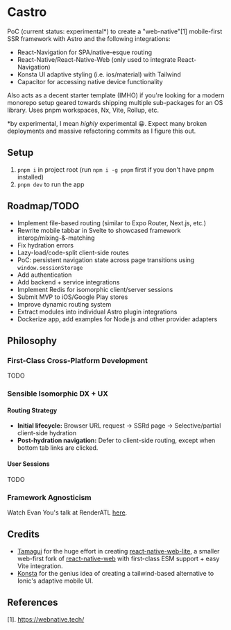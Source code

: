# Castro

PoC (current status: experimental*) to create a "web-native"[1] mobile-first SSR framework with Astro and the following
integrations:

- React-Navigation for SPA/native-esque routing
- React-Native/React-Native-Web (only used to integrate React-Navigation)
- Konsta UI adaptive styling (i.e. ios/material) with Tailwind
- Capacitor for accessing native device functionality

Also acts as a decent starter template (IMHO) if you're looking for a modern monorepo setup geared 
towards shipping multiple sub-packages for an OS library. Uses pnpm workspaces, Nx, Vite, Rollup, etc.

*by experimental, I mean _highly_ experimental 😀. Expect many broken deployments and massive refactoring commits as I 
figure this out.

## Setup

1. `pnpm i` in project root (run `npm i -g pnpm` first if you don't have pnpm installed)
2. `pnpm dev` to run the app

## Roadmap/TODO

- Implement file-based routing (similar to Expo Router, Next.js, etc.)
- Rewrite mobile tabbar in Svelte to showcased framework interop/mixing-&-matching
- Fix hydration errors
- Lazy-load/code-split client-side routes
- PoC: persistent navigation state across page transitions using `window.sessionStorage`
- Add authentication
- Add backend + service integrations
- Implement Redis for isomorphic client/server sessions
- Submit MVP to iOS/Google Play stores
- Improve dynamic routing system
- Extract modules into individual Astro plugin integrations
- Dockerize app, add examples for Node.js and other provider adapters

## Philosophy

### First-Class Cross-Platform Development

TODO

### Sensible Isomorphic DX + UX

#### Routing Strategy

- **Initial lifecycle:** Browser URL request -> SSRd page -> Selective/partial client-side hydration
- **Post-hydration navigation:** Defer to client-side routing, except when bottom tab links are clicked.

#### User Sessions

TODO

### Framework Agnosticism

Watch Evan You's talk at RenderATL [here](https://www.youtube.com/watch?v=YMwCPfABwHg).

## Credits

- [Tamagui](https://github.com/tamagui) for the huge effort in creating 
[react-native-web-lite](https://github.com/tamagui/tamagui/tree/master/packages/react-native-web-lite), a smaller
web-first fork of [react-native-web](https://necolas.github.io/react-native-web/docs/) with first-class ESM support +
easy Vite integration.
- [Konsta](https://konstaui.com/) for the genius idea of creating a tailwind-based alternative to Ionic's adaptive
mobile UI.

## References

[1]. https://webnative.tech/
